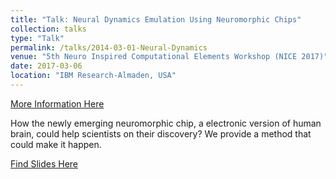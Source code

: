 ```yaml
---
title: "Talk: Neural Dynamics Emulation Using Neuromorphic Chips"
collection: talks
type: "Talk"
permalink: /talks/2014-03-01-Neural-Dynamics
venue: "5th Neuro Inspired Computational Elements Workshop (NICE 2017)"
date: 2017-03-06
location: "IBM Research-Almaden, USA"
---
```

[More Information Here](https://www.src.org/calendar/e006125/)

How the newly emerging neuromorphic chip, a electronic version of human brain, could help scientists on their discovery? We provide
a method that could make it happen.

[Find Slides Here](http://Wenyuan-Vincent-Li.github.io/files/NeuralDynamics_NICE_Talk.pdf)
